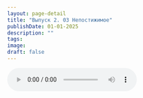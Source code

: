 ```yaml
---
layout: page-detail
title: "Выпуск 2. 03 Непостижимое"
publishDate: 01-01-2025
description: ""
tags:
image:
draft: false
---
```


<audio title=" - Выпуск 2. 03 Непостижимое.mp3" src="https://filer-api.advayta.org/v1.0/public/files/72739" controls=""></audio>

  
